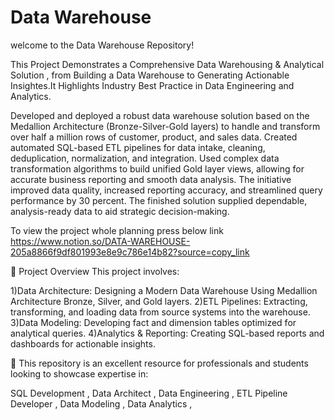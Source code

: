 # Data Warehouse 

welcome to the Data Warehouse Repository!

This Project Demonstrates a Comprehensive Data Warehousing & Analytical Solution , from Building a Data Warehouse to Generating Actionable Insightes.It Highlights Industry Best Practice in Data Engineering and Analytics.

Developed and deployed a robust data warehouse solution based on the Medallion Architecture (Bronze-Silver-Gold layers) to handle and transform over half a million rows of customer, product, and sales data.
Created automated SQL-based ETL pipelines for data intake, cleaning, deduplication, normalization, and integration. Used complex data transformation algorithms to build unified Gold layer views, allowing for accurate business reporting and smooth data analysis.
The initiative improved data quality, increased reporting accuracy, and streamlined query performance by 30 percent. The finished solution supplied dependable, analysis-ready data to aid strategic decision-making.


To view the project whole planning press below link
https://www.notion.so/DATA-WAREHOUSE-205a8866f9df801993e8e9c786e14b82?source=copy_link

📖 Project Overview
This project involves:

1)Data Architecture: Designing a Modern Data Warehouse Using Medallion Architecture Bronze, Silver, and Gold layers.
2)ETL Pipelines: Extracting, transforming, and loading data from source systems into the warehouse.
3)Data Modeling: Developing fact and dimension tables optimized for analytical queries.
4)Analytics & Reporting: Creating SQL-based reports and dashboards for actionable insights.

🎯 This repository is an excellent resource for professionals and students looking to showcase expertise in:

SQL Development ,
Data Architect ,
Data Engineering ,
ETL Pipeline Developer ,
Data Modeling ,
Data Analytics ,
